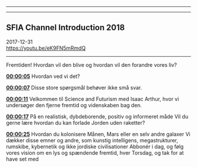 
---


---

SFIA Channel Introduction 2018
---
  
2017-12-31  
https://youtu.be/eK9FN5mRmdQ  

---

Fremtiden! Hvordan vil den blive og hvordan vil den forandre vores liv? 

**[00:00:05](https://youtube.com/watch?v=eK9FN5mRmdQ&t=00h00m05s)**  Hvordan ved vi det? 

**[00:00:07](https://youtube.com/watch?v=eK9FN5mRmdQ&t=00h00m07s)**  Disse store spørgsmål behøver ikke små svar. 

**[00:00:11](https://youtube.com/watch?v=eK9FN5mRmdQ&t=00h00m11s)**  Velkommen til Science and Futurism med Isaac Arthur, hvor vi undersøger den fjerne fremtid og videnskaben bag den. 

**[00:00:17](https://youtube.com/watch?v=eK9FN5mRmdQ&t=00h00m17s)**  På en realistisk, dybdeborende, positiv og informeret måde Vil du gerne lære hvordan du kan forlade Jorden uden raketter? 

**[00:00:25](https://youtube.com/watch?v=eK9FN5mRmdQ&t=00h00m25s)**  Hvordan du kolonisere Månen, Mars eller en selv andre galaxer Vi dækker disse emner og andre, som kunstig intelligens, megastrukturer, rumskibe, kybernetik og ikke jordiske civilisationer Abbonér i dag, og følg vores vision om en lys og spændende fremtid, hver Torsdag, og tak for at have set med 





